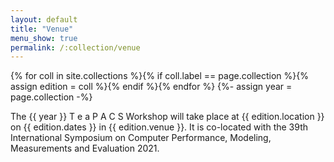 ```yaml
---
layout: default
title: "Venue"
menu_show: true
permalink: /:collection/venue
---
```


{% for coll in site.collections %}{% if coll.label == page.collection %}{% assign edition = coll %}{% endif %}{% endfor %}
{%- assign year = page.collection -%}

The {{ year }} T e a P A C S Workshop will take place at {{ edition.location }} on {{ edition.dates }} in {{ edition.venue }}. It is co-located with the 39th International Symposium on Computer Performance, Modeling, Measurements and Evaluation 2021.
